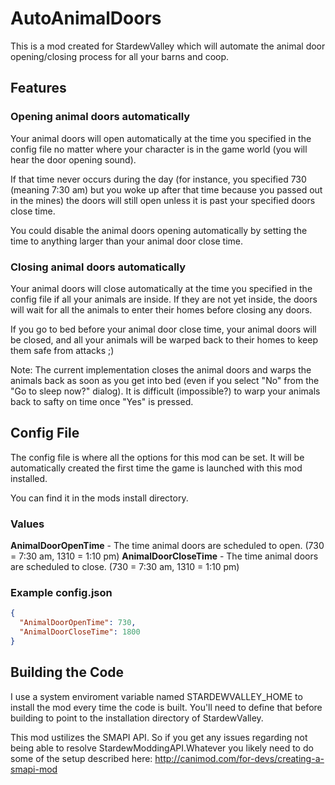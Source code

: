 # AutoAnimalDoors
This is a mod created for StardewValley which will automate the animal door opening/closing process for all your barns and coop.

## Features
### Opening animal doors automatically
Your animal doors will open automatically at the time you specified in the config file no matter where your character is in the game world (you will hear the door opening sound). 

If that time never occurs during the day (for instance, you specified 730 (meaning 7:30 am) but you woke up after that time because you passed out in the mines) the doors will still open unless it is past your specified doors close time.

You could disable the animal doors opening automatically by setting the time to anything larger than your animal door close time.

### Closing animal doors automatically
Your animal doors will close automatically at the time you specified in the config file if all your animals are inside. If they are not yet inside, the doors will wait for all the animals to enter their homes before closing any doors. 

If you go to bed before your animal door close time, your animal doors will be closed, and all your animals will be warped back to their homes to keep them safe from attacks ;)

Note: The current implementation closes the animal doors and warps the animals back as soon as you get into bed (even if you select "No" from the "Go to sleep now?" dialog). It is difficult (impossible?) to warp your animals back to safty on time once "Yes" is pressed.

## Config File

The config file is where all the options for this mod can be set. It will be automatically created the first time the game is launched with this mod installed.

You can find it in the mods install directory.

### Values

**AnimalDoorOpenTime**  - The time animal doors are scheduled to open. (730 = 7:30 am, 1310 = 1:10 pm)
**AnimalDoorCloseTime** - The time animal doors are scheduled to close. (730 = 7:30 am, 1310 = 1:10 pm)

### Example config.json

```json
{
  "AnimalDoorOpenTime": 730,
  "AnimalDoorCloseTime": 1800
}
```

## Building the Code
I use a system enviroment variable named STARDEWVALLEY_HOME to install the mod every time the code is built. You'll need to define that before building to point to the installation directory of StardewValley.

This mod ustilizes the SMAPI API. So if you get any issues regarding not being able to resolve StardewModdingAPI.Whatever you likely need to do some of the setup described here: http://canimod.com/for-devs/creating-a-smapi-mod
